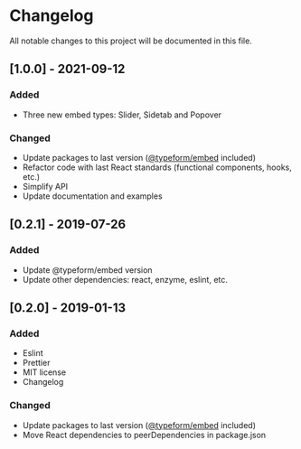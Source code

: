 # Changelog

All notable changes to this project will be documented in this file.

## [1.0.0] - 2021-09-12

### Added

- Three new embed types: Slider, Sidetab and Popover

### Changed

- Update packages to last version ([@typeform/embed](https://www.npmjs.com/package/@typeform/embed) included)
- Refactor code with last React standards (functional components, hooks, etc.)
- Simplify API
- Update documentation and examples

## [0.2.1] - 2019-07-26

### Added

- Update @typeform/embed version
- Update other dependencies: react, enzyme, eslint, etc.

## [0.2.0] - 2019-01-13

### Added

- Eslint
- Prettier
- MIT license
- Changelog

### Changed

- Update packages to last version ([@typeform/embed](https://www.npmjs.com/package/@typeform/embed) included)
- Move React dependencies to peerDependencies in package.json
